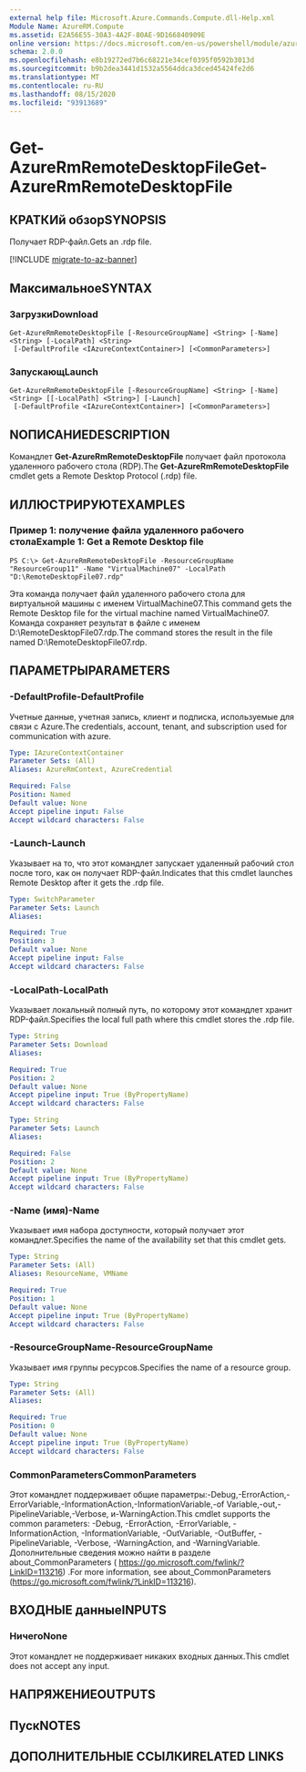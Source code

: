 ```yaml
---
external help file: Microsoft.Azure.Commands.Compute.dll-Help.xml
Module Name: AzureRM.Compute
ms.assetid: E2A56E55-30A3-4A2F-80AE-9D166840909E
online version: https://docs.microsoft.com/en-us/powershell/module/azurerm.compute/get-azurermremotedesktopfile
schema: 2.0.0
ms.openlocfilehash: e8b19272ed7b6c68221e34cef0395f0592b3013d
ms.sourcegitcommit: b9b2dea3441d1532a5564ddca3dced45424fe2d6
ms.translationtype: MT
ms.contentlocale: ru-RU
ms.lasthandoff: 08/15/2020
ms.locfileid: "93913689"
---
```

# <span data-ttu-id="f2667-101">Get-AzureRmRemoteDesktopFile</span><span class="sxs-lookup"><span data-stu-id="f2667-101">Get-AzureRmRemoteDesktopFile</span></span>

## <span data-ttu-id="f2667-102">КРАТКИй обзор</span><span class="sxs-lookup"><span data-stu-id="f2667-102">SYNOPSIS</span></span>
<span data-ttu-id="f2667-103">Получает RDP-файл.</span><span class="sxs-lookup"><span data-stu-id="f2667-103">Gets an .rdp file.</span></span>

[!INCLUDE [migrate-to-az-banner](../../includes/migrate-to-az-banner.md)]

## <span data-ttu-id="f2667-104">Максимальное</span><span class="sxs-lookup"><span data-stu-id="f2667-104">SYNTAX</span></span>

### <span data-ttu-id="f2667-105">Загрузки</span><span class="sxs-lookup"><span data-stu-id="f2667-105">Download</span></span>
```
Get-AzureRmRemoteDesktopFile [-ResourceGroupName] <String> [-Name] <String> [-LocalPath] <String>
 [-DefaultProfile <IAzureContextContainer>] [<CommonParameters>]
```

### <span data-ttu-id="f2667-106">Запускающ</span><span class="sxs-lookup"><span data-stu-id="f2667-106">Launch</span></span>
```
Get-AzureRmRemoteDesktopFile [-ResourceGroupName] <String> [-Name] <String> [[-LocalPath] <String>] [-Launch]
 [-DefaultProfile <IAzureContextContainer>] [<CommonParameters>]
```

## <span data-ttu-id="f2667-107">NОПИСАНИЕ</span><span class="sxs-lookup"><span data-stu-id="f2667-107">DESCRIPTION</span></span>
<span data-ttu-id="f2667-108">Командлет **Get-AzureRmRemoteDesktopFile** получает файл протокола удаленного рабочего стола (RDP).</span><span class="sxs-lookup"><span data-stu-id="f2667-108">The **Get-AzureRmRemoteDesktopFile** cmdlet gets a Remote Desktop Protocol (.rdp) file.</span></span>

## <span data-ttu-id="f2667-109">ИЛЛЮСТРИРУЮТ</span><span class="sxs-lookup"><span data-stu-id="f2667-109">EXAMPLES</span></span>

### <span data-ttu-id="f2667-110">Пример 1: получение файла удаленного рабочего стола</span><span class="sxs-lookup"><span data-stu-id="f2667-110">Example 1: Get a Remote Desktop file</span></span>
```
PS C:\> Get-AzureRmRemoteDesktopFile -ResourceGroupName "ResourceGroup11" -Name "VirtualMachine07" -LocalPath "D:\RemoteDesktopFile07.rdp"
```

<span data-ttu-id="f2667-111">Эта команда получает файл удаленного рабочего стола для виртуальной машины с именем VirtualMachine07.</span><span class="sxs-lookup"><span data-stu-id="f2667-111">This command gets the Remote Desktop file for the virtual machine named VirtualMachine07.</span></span>
<span data-ttu-id="f2667-112">Команда сохраняет результат в файле с именем D:\RemoteDesktopFile07.rdp.</span><span class="sxs-lookup"><span data-stu-id="f2667-112">The command stores the result in the file named D:\RemoteDesktopFile07.rdp.</span></span>

## <span data-ttu-id="f2667-113">ПАРАМЕТРЫ</span><span class="sxs-lookup"><span data-stu-id="f2667-113">PARAMETERS</span></span>

### <span data-ttu-id="f2667-114">-DefaultProfile</span><span class="sxs-lookup"><span data-stu-id="f2667-114">-DefaultProfile</span></span>
<span data-ttu-id="f2667-115">Учетные данные, учетная запись, клиент и подписка, используемые для связи с Azure.</span><span class="sxs-lookup"><span data-stu-id="f2667-115">The credentials, account, tenant, and subscription used for communication with azure.</span></span>

```yaml
Type: IAzureContextContainer
Parameter Sets: (All)
Aliases: AzureRmContext, AzureCredential

Required: False
Position: Named
Default value: None
Accept pipeline input: False
Accept wildcard characters: False
```

### <span data-ttu-id="f2667-116">-Launch</span><span class="sxs-lookup"><span data-stu-id="f2667-116">-Launch</span></span>
<span data-ttu-id="f2667-117">Указывает на то, что этот командлет запускает удаленный рабочий стол после того, как он получает RDP-файл.</span><span class="sxs-lookup"><span data-stu-id="f2667-117">Indicates that this cmdlet launches Remote Desktop after it gets the .rdp file.</span></span>

```yaml
Type: SwitchParameter
Parameter Sets: Launch
Aliases: 

Required: True
Position: 3
Default value: None
Accept pipeline input: False
Accept wildcard characters: False
```

### <span data-ttu-id="f2667-118">-LocalPath</span><span class="sxs-lookup"><span data-stu-id="f2667-118">-LocalPath</span></span>
<span data-ttu-id="f2667-119">Указывает локальный полный путь, по которому этот командлет хранит RDP-файл.</span><span class="sxs-lookup"><span data-stu-id="f2667-119">Specifies the local full path where this cmdlet stores the .rdp file.</span></span>

```yaml
Type: String
Parameter Sets: Download
Aliases: 

Required: True
Position: 2
Default value: None
Accept pipeline input: True (ByPropertyName)
Accept wildcard characters: False
```

```yaml
Type: String
Parameter Sets: Launch
Aliases: 

Required: False
Position: 2
Default value: None
Accept pipeline input: True (ByPropertyName)
Accept wildcard characters: False
```

### <span data-ttu-id="f2667-120">-Name (имя)</span><span class="sxs-lookup"><span data-stu-id="f2667-120">-Name</span></span>
<span data-ttu-id="f2667-121">Указывает имя набора доступности, который получает этот командлет.</span><span class="sxs-lookup"><span data-stu-id="f2667-121">Specifies the name of the availability set that this cmdlet gets.</span></span>

```yaml
Type: String
Parameter Sets: (All)
Aliases: ResourceName, VMName

Required: True
Position: 1
Default value: None
Accept pipeline input: True (ByPropertyName)
Accept wildcard characters: False
```

### <span data-ttu-id="f2667-122">-ResourceGroupName</span><span class="sxs-lookup"><span data-stu-id="f2667-122">-ResourceGroupName</span></span>
<span data-ttu-id="f2667-123">Указывает имя группы ресурсов.</span><span class="sxs-lookup"><span data-stu-id="f2667-123">Specifies the name of a resource group.</span></span>

```yaml
Type: String
Parameter Sets: (All)
Aliases: 

Required: True
Position: 0
Default value: None
Accept pipeline input: True (ByPropertyName)
Accept wildcard characters: False
```

### <span data-ttu-id="f2667-124">CommonParameters</span><span class="sxs-lookup"><span data-stu-id="f2667-124">CommonParameters</span></span>
<span data-ttu-id="f2667-125">Этот командлет поддерживает общие параметры:-Debug,-ErrorAction,-ErrorVariable,-InformationAction,-InformationVariable,-of Variable,-out,-PipelineVariable,-Verbose, и-WarningAction.</span><span class="sxs-lookup"><span data-stu-id="f2667-125">This cmdlet supports the common parameters: -Debug, -ErrorAction, -ErrorVariable, -InformationAction, -InformationVariable, -OutVariable, -OutBuffer, -PipelineVariable, -Verbose, -WarningAction, and -WarningVariable.</span></span> <span data-ttu-id="f2667-126">Дополнительные сведения можно найти в разделе about_CommonParameters ( https://go.microsoft.com/fwlink/?LinkID=113216) .</span><span class="sxs-lookup"><span data-stu-id="f2667-126">For more information, see about_CommonParameters (https://go.microsoft.com/fwlink/?LinkID=113216).</span></span>

## <span data-ttu-id="f2667-127">ВХОДНЫЕ данные</span><span class="sxs-lookup"><span data-stu-id="f2667-127">INPUTS</span></span>

### <span data-ttu-id="f2667-128">Ничего</span><span class="sxs-lookup"><span data-stu-id="f2667-128">None</span></span>
<span data-ttu-id="f2667-129">Этот командлет не поддерживает никаких входных данных.</span><span class="sxs-lookup"><span data-stu-id="f2667-129">This cmdlet does not accept any input.</span></span>

## <span data-ttu-id="f2667-130">НАПРЯЖЕНИЕ</span><span class="sxs-lookup"><span data-stu-id="f2667-130">OUTPUTS</span></span>

## <span data-ttu-id="f2667-131">Пуск</span><span class="sxs-lookup"><span data-stu-id="f2667-131">NOTES</span></span>

## <span data-ttu-id="f2667-132">ДОПОЛНИТЕЛЬНЫЕ ССЫЛКИ</span><span class="sxs-lookup"><span data-stu-id="f2667-132">RELATED LINKS</span></span>


